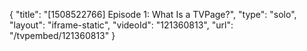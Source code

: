 {
    "title": "[1508522766] Episode 1: What Is a TVPage?",
    "type": "solo",
    "layout": "iframe-static",
    "videoId": "121360813",
    "url": "\/tvpembed\/121360813"
}
